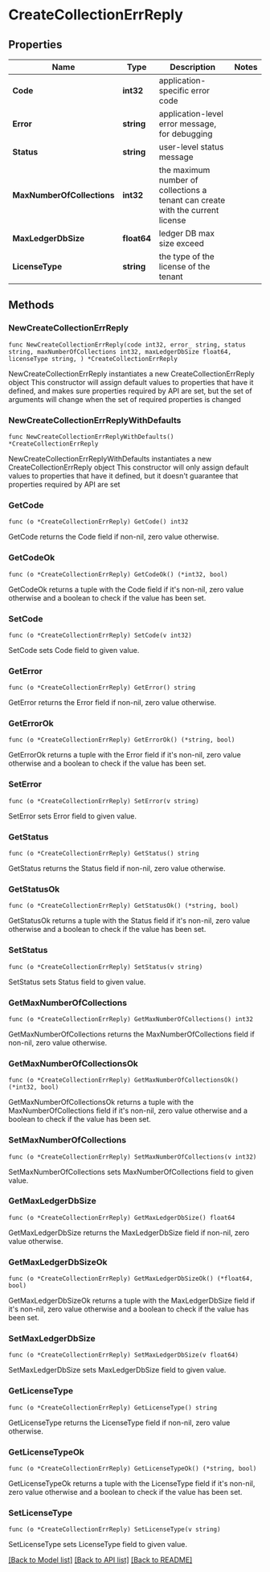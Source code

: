 # CreateCollectionErrReply

## Properties

Name | Type | Description | Notes
------------ | ------------- | ------------- | -------------
**Code** | **int32** | application-specific error code | 
**Error** | **string** | application-level error message, for debugging | 
**Status** | **string** | user-level status message | 
**MaxNumberOfCollections** | **int32** | the maximum number of collections a tenant can create with the current license | 
**MaxLedgerDbSize** | **float64** | ledger DB max size exceed | 
**LicenseType** | **string** | the type of the license of the tenant | 

## Methods

### NewCreateCollectionErrReply

`func NewCreateCollectionErrReply(code int32, error_ string, status string, maxNumberOfCollections int32, maxLedgerDbSize float64, licenseType string, ) *CreateCollectionErrReply`

NewCreateCollectionErrReply instantiates a new CreateCollectionErrReply object
This constructor will assign default values to properties that have it defined,
and makes sure properties required by API are set, but the set of arguments
will change when the set of required properties is changed

### NewCreateCollectionErrReplyWithDefaults

`func NewCreateCollectionErrReplyWithDefaults() *CreateCollectionErrReply`

NewCreateCollectionErrReplyWithDefaults instantiates a new CreateCollectionErrReply object
This constructor will only assign default values to properties that have it defined,
but it doesn't guarantee that properties required by API are set

### GetCode

`func (o *CreateCollectionErrReply) GetCode() int32`

GetCode returns the Code field if non-nil, zero value otherwise.

### GetCodeOk

`func (o *CreateCollectionErrReply) GetCodeOk() (*int32, bool)`

GetCodeOk returns a tuple with the Code field if it's non-nil, zero value otherwise
and a boolean to check if the value has been set.

### SetCode

`func (o *CreateCollectionErrReply) SetCode(v int32)`

SetCode sets Code field to given value.


### GetError

`func (o *CreateCollectionErrReply) GetError() string`

GetError returns the Error field if non-nil, zero value otherwise.

### GetErrorOk

`func (o *CreateCollectionErrReply) GetErrorOk() (*string, bool)`

GetErrorOk returns a tuple with the Error field if it's non-nil, zero value otherwise
and a boolean to check if the value has been set.

### SetError

`func (o *CreateCollectionErrReply) SetError(v string)`

SetError sets Error field to given value.


### GetStatus

`func (o *CreateCollectionErrReply) GetStatus() string`

GetStatus returns the Status field if non-nil, zero value otherwise.

### GetStatusOk

`func (o *CreateCollectionErrReply) GetStatusOk() (*string, bool)`

GetStatusOk returns a tuple with the Status field if it's non-nil, zero value otherwise
and a boolean to check if the value has been set.

### SetStatus

`func (o *CreateCollectionErrReply) SetStatus(v string)`

SetStatus sets Status field to given value.


### GetMaxNumberOfCollections

`func (o *CreateCollectionErrReply) GetMaxNumberOfCollections() int32`

GetMaxNumberOfCollections returns the MaxNumberOfCollections field if non-nil, zero value otherwise.

### GetMaxNumberOfCollectionsOk

`func (o *CreateCollectionErrReply) GetMaxNumberOfCollectionsOk() (*int32, bool)`

GetMaxNumberOfCollectionsOk returns a tuple with the MaxNumberOfCollections field if it's non-nil, zero value otherwise
and a boolean to check if the value has been set.

### SetMaxNumberOfCollections

`func (o *CreateCollectionErrReply) SetMaxNumberOfCollections(v int32)`

SetMaxNumberOfCollections sets MaxNumberOfCollections field to given value.


### GetMaxLedgerDbSize

`func (o *CreateCollectionErrReply) GetMaxLedgerDbSize() float64`

GetMaxLedgerDbSize returns the MaxLedgerDbSize field if non-nil, zero value otherwise.

### GetMaxLedgerDbSizeOk

`func (o *CreateCollectionErrReply) GetMaxLedgerDbSizeOk() (*float64, bool)`

GetMaxLedgerDbSizeOk returns a tuple with the MaxLedgerDbSize field if it's non-nil, zero value otherwise
and a boolean to check if the value has been set.

### SetMaxLedgerDbSize

`func (o *CreateCollectionErrReply) SetMaxLedgerDbSize(v float64)`

SetMaxLedgerDbSize sets MaxLedgerDbSize field to given value.


### GetLicenseType

`func (o *CreateCollectionErrReply) GetLicenseType() string`

GetLicenseType returns the LicenseType field if non-nil, zero value otherwise.

### GetLicenseTypeOk

`func (o *CreateCollectionErrReply) GetLicenseTypeOk() (*string, bool)`

GetLicenseTypeOk returns a tuple with the LicenseType field if it's non-nil, zero value otherwise
and a boolean to check if the value has been set.

### SetLicenseType

`func (o *CreateCollectionErrReply) SetLicenseType(v string)`

SetLicenseType sets LicenseType field to given value.



[[Back to Model list]](../README.md#documentation-for-models) [[Back to API list]](../README.md#documentation-for-api-endpoints) [[Back to README]](../README.md)


